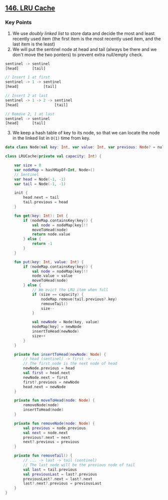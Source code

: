 ## [146. LRU Cache](https://leetcode.com/problems/lru-cache/)

### Key Points
1. We use *doubly linked list* to store data and decide the most and least recently used item (the first item is the most recently used item, and the last item is the least)
2. We will put the sentinel node at head and tail (always be there and we don't move the two ponters) to prevent extra null/empty check.

```js
sentinel -> sentinel
[head]      [tail]

// Insert 1 at first
sentinel -> 1 -> sentinel
[head]           [tail]

// Insert 2 at last
sentinel -> 1 -> 2 -> sentinel
[head]                [tail]

// Remove 2, 1 at last
sentinel -> sentinel
[head]      [tail]
```

3. We keep a hash table of key to its node, so that we can locate the node in the linked list in `O(1)` time from key.

```kotlin
data class Node(val key: Int, var value: Int, var previous: Node? = null, var next: Node? = null)

class LRUCache(private val capacity: Int) {

    var size = 0
    var nodeMap = hashMapOf<Int, Node>()
    // Sentinel
    var head = Node(-1, -1)
    var tail = Node(-1, -1)

    init {
        head.next = tail
        tail.previous = head
    }

    fun get(key: Int): Int {
        if (nodeMap.containsKey(key)) {
            val node = nodeMap[key]!!
            moveToHead(node)
            return node.value
        } else {
            return -1
        }
    }

    fun put(key: Int, value: Int) {
        if (nodeMap.containsKey(key)) {
            val node = nodeMap[key]!!
            node.value = value
            moveToHead(node)
        } else {
            // We evict the LRU item when full
            if (size == capacity) {
                nodeMap.remove(tail.previous?.key)
                removeTail()
                size--
            }

            val newNode = Node(key, value)
            nodeMap[key] = newNode
            insertToHead(newNode)
            size++
        }
    }

    private fun insertToHead(newNode: Node) {
        // head (sentinel) -> first -> ...
        // The first node is the next node of head
        newNode.previous = head
        val first = head.next
        newNode.next = first
        first?.previous = newNode
        head.next = newNode
    }

    private fun moveToHead(node: Node) {
        removeNode(node)
        insertToHead(node)
    }

    private fun removeNode(node: Node) {
        val previous = node.previous
        val next = node.next
        previous?.next = next
        next?.previous = previous
    }

    private fun removeTail() {
        // ... -> last -> tail (sentinel)
        // The last node will be the previous node of tail
        val last = tail.previous
        val previousLast = last?.previous
        previousLast?.next = last?.next
        last?.next?.previous = previousLast
    }
}
```